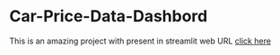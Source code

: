# Car-Price-Data-Dashbord
This is an amazing project with present in streamlit 
web URL [click here](https://car-prices-data-dashbord-i4jrg7tyfrxjazsjv9kg5o.streamlit.app/)
